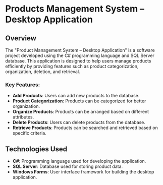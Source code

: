 # Products Management System – Desktop Application

## Overview

The "Product Management System – Desktop Application" is a software project developed using the C# programming language and SQL Server database. This application is designed to help users manage products efficiently by providing features such as product categorization, organization, deletion, and retrieval.

### Key Features:
- **Add Products**: Users can add new products to the database.
- **Product Categorization**: Products can be categorized for better organization.
- **Organize Products**: Products can be arranged based on different attributes.
- **Delete Products**: Users can delete products from the database.
- **Retrieve Products**: Products can be searched and retrieved based on specific criteria.

## Technologies Used

- **C#**: Programming language used for developing the application.
- **SQL Server**: Database used for storing product data.
- **Windows Forms**: User interface framework for building the desktop application.

